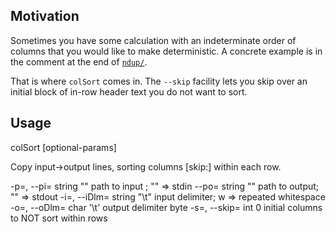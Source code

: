Motivation
----------

Sometimes you have some calculation with an indeterminate order of columns that
you would like to make deterministic.  A concrete example is in the comment at
the end of [`ndup/`](https://github.com/c-blake/ndup/blob/main/sh/ndup).

That is where `colSort` comes in.  The `--skip` facility lets you skip over
an initial block of in-row header text you do not want to sort.

Usage
-----
colSort [optional-params]

Copy input->output lines, sorting columns [skip:] within each row.

  -p=, --pi=    string ""   path to input ; "" => stdin
  --po=         string ""   path to output; "" => stdout
  -i=, --iDlm=  string "\t" input delimiter; w => repeated whitespace
  -o=, --oDlm=  char   '\t' output delimiter byte
  -s=, --skip=  int    0    initial columns to NOT sort within rows
